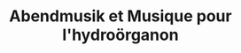 ---
layout: project
title: "Abendmusik et Musique pour l'hydroörganon"
permalink: "/projects/2019/cioc/"
projectyear: "2019"
categories: [project]
description: >
  Duo de concerts avec deux ensembles de la relève montréalaise. One Equall Musick nous transporte dans le Lübeck du XVIIe siècle, tandis que Earth World présente un concert immersif conçu pour un orgue subaquatique imaginaire. Une production du CIOC.</p><p>19 h : One Equall Musick (Abendmusik)<br />20 h : Cocktail<br />21 h : Collectif Earth World (Musique pour l'hydroörganon)
lead: "Œuvres polychorals de A. & G. Gabrieli, Schütz, et Rosenmüller pour voix, cuivres, et orgue avec l'ensemble ¡Sacabuche!"
performances:
  - title: "Abendmusik et Musique pour l'hydroörganon"
    subtitle: "Duo-concert avec Collectif Earth World. Une production du CIOC"
    date: "5 octobre"
    time: "19h"
    venue: "Église Saint-Léon de Westmount"
    address: "4311, boul. de Maisonneuve Ouest, Montréal, QC"
    ticketsurl: "http://ciocm.org/events2?language=en_CA&&event_id=186"
    facebookurl:
    posterimage: "2019/cioc.png"
    guests:
---